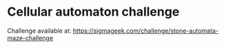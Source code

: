 # Cellular automaton challenge
 
Challenge available at:
https://sigmageek.com/challenge/stone-automata-maze-challenge